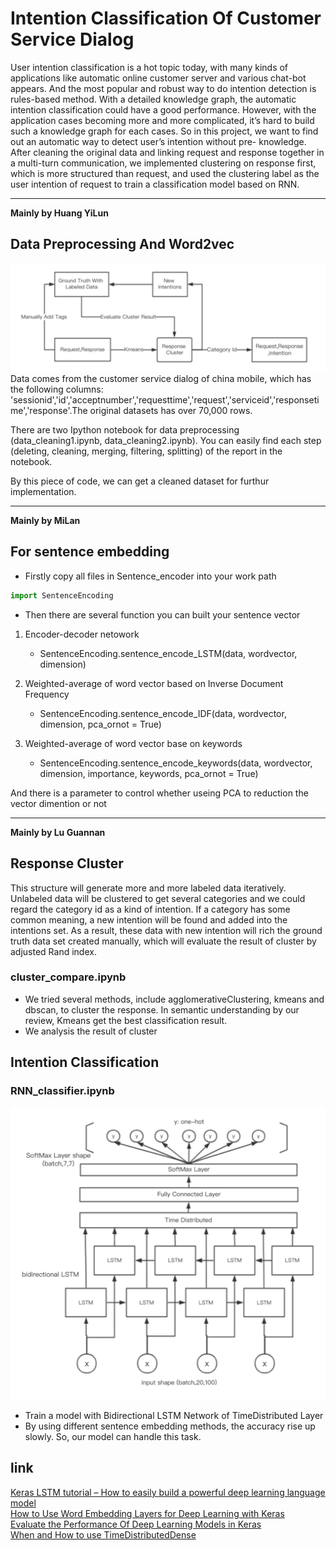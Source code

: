 # Intention Classification Of Customer Service Dialog  

User intention classification is a hot topic today, with many kinds of applications like automatic online customer server and various chat-bot appears. And the most popular and robust way to do intention detection is rules-based method. With a detailed knowledge graph, the automatic intention classification could have a good performance. However, with the application cases becoming more and more complicated, it’s hard to build such a knowledge graph for each cases. So in this project, we want to find out an automatic way to detect user’s intention without pre- knowledge. After cleaning the original data and linking request and response together in a multi-turn communication, we implemented clustering on response first, which is more structured than request, and used the clustering label as the user intention of request to train a classification model based on RNN.  
- - -
**Mainly by Huang YiLun**
## Data Preprocessing And Word2vec  

![data_generator](./data_generator.png)
Data comes from the customer service dialog of china mobile, which has the following columns: 'sessionid','id','acceptnumber','requesttime','request','serviceid','responsetime','response'.The original datasets has over 70,000 rows.  

There are two Ipython notebook for data preprocessing (data_cleaning1.ipynb, data_cleaning2.ipynb). You can easily find each step (deleting, cleaning, merging, filtering, splitting) of the report in the notebook. 

By this piece of code, we can get a cleaned dataset for furthur implementation.

- - -
**Mainly by MiLan**
## For sentence embedding  
- Firstly copy all files in Sentence_encoder into your work path  
```python  
import SentenceEncoding
```

- Then there are several function you can built your sentence vector

1. Encoder-decoder netowork

	- SentenceEncoding.sentence_encode_LSTM(data, wordvector, dimension)

2. Weighted-average of word vector based on Inverse Document Frequency

	- SentenceEncoding.sentence_encode_IDF(data, wordvector, dimension, pca_ornot = True)

3. Weighted-average of word vector base on keywords

	- SentenceEncoding.sentence_encode_keywords(data, wordvector, dimension, importance, keywords, pca_ornot = True)

And there is a parameter to control whether useing PCA to reduction the vector dimention or not  
- - -
**Mainly by Lu Guannan**
## Response Cluster  
This structure will generate more and more labeled data iteratively. Unlabeled data will be clustered to get several categories and we could regard the category id as a kind of intention. If a category has some common meaning, a new intention  will be found and added into the intentions set. As a result, these data with new intention will rich the ground truth data set created manually, which will evaluate the result of cluster by adjusted  Rand index.  
### cluster_compare.ipynb  
- We tried several methods, include agglomerativeClustering, kmeans and dbscan, to cluster the response. In semantic understanding by our review, Kmeans get the best classification result.
- We analysis the result of cluster
## Intention Classification  
### RNN_classifier.ipynb  
![model](./model.png)    
- Train a model with Bidirectional LSTM Network of TimeDistributed Layer  
- By using different sentence embedding methods, the accuracy rise up slowly. So, our model can handle this task.

## link  
[Keras LSTM tutorial – How to easily build a powerful deep learning language model](http://adventuresinmachinelearning.com/keras-lstm-tutorial/)  
[
How to Use Word Embedding Layers for Deep Learning with Keras](https://machinelearningmastery.com/use-word-embedding-layers-deep-learning-keras/)  
[
Evaluate the Performance Of Deep Learning Models in Keras](https://machinelearningmastery.com/evaluate-performance-deep-learning-models-keras/)  
[When and How to use TimeDistributedDense](https://github.com/keras-team/keras/issues/1029)  
